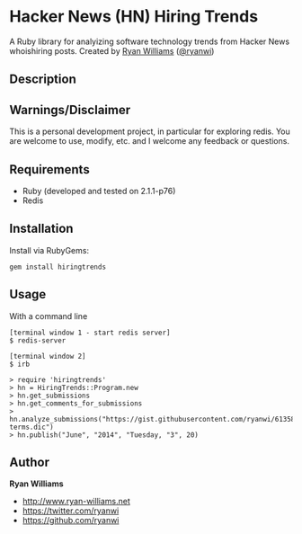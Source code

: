 # Hacker News (HN) Hiring Trends

A Ruby library for analyizing software technology trends from Hacker News whoishiring posts.
Created by <a href="http://www.ryan-williams.net">Ryan Williams</a>
(<a href="https://twitter.com/ryanwi">@ryanwi</a>)

## Description

## Warnings/Disclaimer

This is a personal development project, in particular for exploring redis.  You are welcome to use, modify, etc. and I welcome any feedback or questions.

## Requirements

  * Ruby (developed and tested on 2.1.1-p76)
  * Redis

## Installation

Install via RubyGems:

    gem install hiringtrends

## Usage

With a command line

    [terminal window 1 - start redis server]
    $ redis-server

    [terminal window 2]
    $ irb

    > require 'hiringtrends'
    > hn = HiringTrends::Program.new
    > hn.get_submissions
    > hn.get_comments_for_submissions
    > hn.analyze_submissions("https://gist.githubusercontent.com/ryanwi/6135845/raw/ca74c2273e3241dc7debbb4e4f45271bb53d9000/software-terms.dic")
    > hn.publish("June", "2014", "Tuesday, "3", 20)


## Author

**Ryan Williams**

- <http://www.ryan-williams.net>
- <https://twitter.com/ryanwi>
- <https://github.com/ryanwi>

